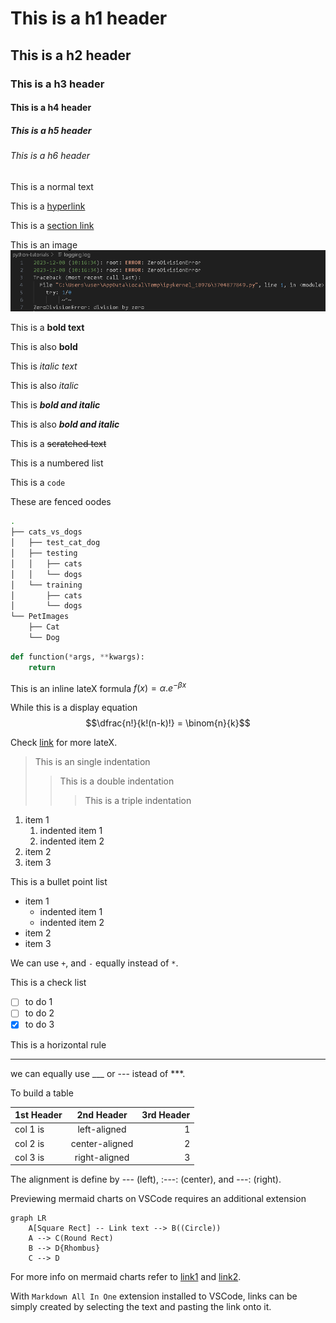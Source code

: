 # This is a h1 header

## This is a h2 header

### This is a h3 header

#### This is a h4 header

##### This is a h5 header

###### This is a h6 header

This is a normal text

This is a [hyperlink](https://www.markdownguide.org/basic-syntax/)

This is a [section link](#this-is-a-h1-header)

This is an image ![title](/images/logging-error-vs-exception.png)

This is a **bold text**

This is also **bold**

This is _italic text_

This is also _italic_

This is **_bold and italic_**

This is also **_bold and italic_**

This is a ~~scratched text~~

This is a numbered list

This is a `code`

These are fenced oodes

```bash
.
├── cats_vs_dogs
│   ├── test_cat_dog
│   ├── testing
│   │   ├── cats
│   │   └── dogs
│   └── training
│       ├── cats
│       └── dogs
└── PetImages
    ├── Cat
    └── Dog
```

```python
def function(*args, **kwargs):
    return
```

This is an inline lateX formula $f(x)=\alpha .e^{-\beta x}$

While this is a display equation
$$\dfrac{n!}{k!(n-k)!} = \binom{n}{k}$$

Check [link](https://ashki23.github.io/markdown-latex.html) for more lateX.

> This is an single indentation
>
> > This is a double indentation
> >
> > > This is a triple indentation

1. item 1
   1. indented item 1
   2. indented item 2
2. item 2
3. item 3

This is a bullet point list

- item 1
  - indented item 1
  - indented item 2
- item 2
- item 3

We can use `+`, and `-` equally instead of `*`.

This is a check list

- [ ] to do 1
- [ ] to do 2
- [x] to do 3

This is a horizontal rule

---

we can equally use \_\_\_ or --- istead of \*\*\*.

To build a table

| 1st Header |   2nd Header   | 3rd Header |
| ---------- | :------------: | ---------: |
| col 1 is   |  left-aligned  |          1 |
| col 2 is   | center-aligned |          2 |
| col 3 is   | right-aligned  |          3 |

The alignment is define by --- (left), :---: (center), and ---: (right).

Previewing mermaid charts on VSCode requires an additional extension

```Mermaid
graph LR
    A[Square Rect] -- Link text --> B((Circle))
    A --> C(Round Rect)
    B --> D{Rhombus}
    C --> D
```

For more info on mermaid charts refer to [link1](https://jojozhuang.github.io/tutorial/mermaid-cheat-sheet/) and [link2](https://mermaid.js.org/syntax/flowchart.html).

With `Markdown All In One` extension installed to VSCode, links can be simply created by selecting the text and pasting the link onto it.
